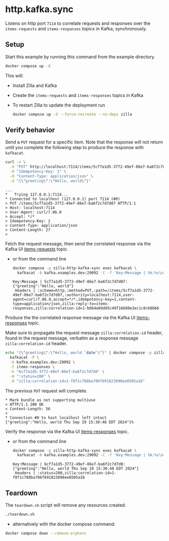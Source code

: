 # http.kafka.sync

Listens on http port `7114` to correlate requests and responses over the `items-requests`
and `items-responses` topics in Kafka, synchronously.

## Setup

Start this example by running this command from the example directory.

```bash
docker compose up -d
```

This will:

- Install Zilla and Kafka
- Create the `items-requests` and `items-responses` topics in Kafka
- To restart Zilla to update the deployment run

  ```bash
  docker compose up -d --force-recreate --no-deps zilla
  ```

## Verify behavior

Send a `PUT` request for a specific item.
Note that the response will not return until you complete the following step to produce the response with `kafkacat`.

```bash
curl -v \
  -X "PUT" http://localhost:7114/items/5cf7a1d5-3772-49ef-86e7-ba6f2c7d7d07 \
  -H "Idempotency-Key: 1" \
  -H "Content-Type: application/json" \
  -d "{\"greeting\":\"Hello, world\"}"
```

```text
...
*   Trying 127.0.0.1:7114...
* Connected to localhost (127.0.0.1) port 7114 (#0)
> PUT /items/5cf7a1d5-3772-49ef-86e7-ba6f2c7d7d07 HTTP/1.1
> Host: localhost:7114
> User-Agent: curl/7.86.0
> Accept: */*
> Idempotency-Key: 1
> Content-Type: application/json
> Content-Length: 27
>
```

Fetch the request message, then send the correlated response via the Kafka UI [items-requests](http://localhost:8080/ui/clusters/local/all-topics/items-requests) topic.

- or from the command line

  ```bash
  docker compose -p zilla-http-kafka-sync exec kafkacat \
    kafkacat -b kafka.examples.dev:29092 -C -f 'Key:Message | %k:%s\n Headers | %h \n\n' -t items-requests
  ```

  ```text
  Key:Message | 5cf7a1d5-3772-49ef-86e7-ba6f2c7d7d07:{"greeting":"Hello, world"}
   Headers | :scheme=http,:method=PUT,:path=/items/5cf7a1d5-3772-49ef-86e7-ba6f2c7d7d07,:authority=localhost:7114,user-agent=curl/7.86.0,accept=*/*,idempotency-key=1,content-type=application/json,zilla:reply-to=items-responses,zilla:correlation-id=1-b664e68dd5c49716688e3ec1c8c68bb6
  ```

Produce the the correlated response message via the Kafka UI [items-responses](http://localhost:8080/ui/clusters/local/all-topics/items-responses) topic.

Make sure to propagate the request message `zilla:correlation-id` header, found in the request message, verbatim as a response message `zilla:correlation-id` header.

```bash
echo "{\"greeting\":\"Hello, world `date`\"}" | docker compose -p zilla-http-kafka-sync exec -T kafkacat \
  kafkacat -P \
  -b kafka.examples.dev:29092 \
  -t items-responses \
  -k "6cf7a1d5-3772-49ef-86e7-ba6f2c7d7d0" \
  -H ":status=200" \
  -H "zilla:correlation-id=1-f8f1c788ba786f691823098ee0505a1b"
```

The previous `PUT` request will complete.

```text
* Mark bundle as not supporting multiuse
< HTTP/1.1 200 OK
< Content-Length: 56
<
* Connection #0 to host localhost left intact
{"greeting":"Hello, world Thu Sep 19 15:30:48 EDT 2024"}%
```

Verify the response via the Kafka UI [items-responses](http://localhost:8080/ui/clusters/local/all-topics/items-responses) topic.

- or from the command line

  ```bash
  docker compose -p zilla-http-kafka-sync exec kafkacat \
    kafkacat -b kafka.examples.dev:29092 -C -f 'Key:Message | %k:%s\n Headers | %h \n\n' -t items-responses
  ```

  ```text
  Key:Message | 6cf7a1d5-3772-49ef-86e7-ba6f2c7d7d0:{"greeting":"Hello, world Thu Sep 19 15:30:48 EDT 2024"}
   Headers | :status=200,zilla:correlation-id=1-f8f1c788ba786f691823098ee0505a1b
  ```

## Teardown

The `teardown.sh` script will remove any resources created.

```bash
./teardown.sh
```

- alternatively with the docker compose command:

```bash
docker compose down --remove-orphans
```
